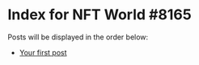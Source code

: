 # Index for NFT World #8165
Posts will be displayed in the order below:

- [Your first post](./001-first.md)

